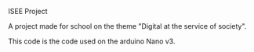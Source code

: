 ISEE Project

A project made for school on the theme "Digital at the service of society".

This code is the code used on the arduino Nano v3.
